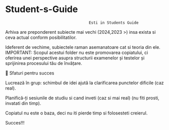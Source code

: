 ﻿# Student-s-Guide

                                         Esti in Students Guide

Arhiva are preponderent subiecte mai vechi (2024,2023 >) insa exista si ceva actual conform posibilitatilor.

Ideferent de vechime, subiectele raman asemanatoare cat si teoria din ele.
IMPORTANT: Scopul acestui folder nu este promovarea copiatului, ci oferirea unei perspective asupra structurii examenelor și testelor și sprijinirea procesului tău de învățare.

🎯 Sfaturi pentru succes

Lucrează în grup: schimbul de idei ajută la clarificarea punctelor dificile (caz real).

Planifică-ți sesiunile de studiu si cand inveti (caz si mai real) (nu fiti prosti, invatati din timp).

Copiatul nu este o baza, deci nu iti pierde timp si folosesteti creierul.

Succes!!!


